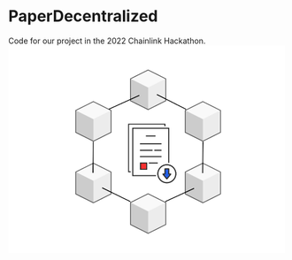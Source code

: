 # PaperDecentralized
Code for our project in the 2022 Chainlink Hackathon.
<br />
<img src="/Logo.png" alt="Logo" width=500/>

